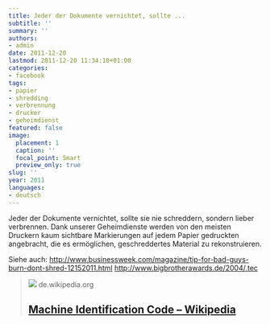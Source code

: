```yaml
---
title: Jeder der Dokumente vernichtet, sollte ...
subtitle: ''
summary: ''
authors:
- admin
date: 2011-12-20
lastmod: 2011-12-20 11:34:10+01:00
categories:
- facebook
tags:
- papier
- shredding
- verbrennung
- drucker
- geheimdienst
featured: false
image:
  placement: 1
  caption: ''
  focal_point: Smart
  preview_only: true
slug: ''
year: 2011
languages:
- deutsch
---
```


Jeder der Dokumente vernichtet, sollte sie nie schreddern, sondern lieber verbrennen. Dank unserer Geheimdienste werden von den meisten Druckern kaum sichtbare Markierungen auf jedem Papier gedruckten angebracht, die es ermöglichen, geschreddertes Material zu rekonstruieren.

Siehe auch:
http://www.businessweek.com/magazine/tip-for-bad-guys-burn-dont-shred-12152011.html
http://www.bigbrotherawards.de/2004/.tec
> [![](https://upload.wikimedia.org/wikipedia/commons/9/90/Printermarkrp.jpg)](http://de.wikipedia.org/wiki/Machine_Identification_Code)
> de.wikipedia.org
> ## [Machine Identification Code – Wikipedia](http://de.wikipedia.org/wiki/Machine_Identification_Code)
>